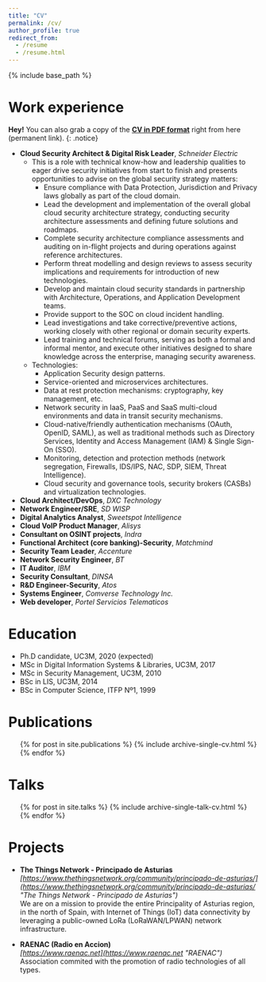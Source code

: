 ```yaml
---
title: "CV"
permalink: /cv/
author_profile: true
redirect_from:
  - /resume
  - /resume.html
---
```


{% include base_path %}

Work experience
======

**Hey!** You can also grab a copy of the **[CV in PDF format](https://0x30.io/files/cvJGF0x30.pdf "Download CV in PDF format")** right from here (permanent link).
{: .notice}

* **Cloud Security Architect & Digital Risk Leader**, *Schneider Electric*
  * This is a role with technical know-how and leadership qualities to eager drive security initiatives from start to finish and presents opportunities to advise on the global security strategy matters:
     - Ensure compliance with Data Protection, Jurisdiction and Privacy laws globally as part of the cloud domain.
     - Lead the development and implementation of the overall global cloud security architecture strategy, conducting security architecture assessments and defining future solutions and roadmaps.
     - Complete security architecture compliance assessments and auditing on in-flight projects and during operations against reference architectures.
     - Perform threat modelling and design reviews to assess security implications and requirements for introduction of new technologies.
     - Develop and maintain cloud security standards in partnership with Architecture, Operations, and Application Development teams.
     - Provide support to the SOC on cloud incident handling.
     - Lead investigations and take corrective/preventive actions, working closely with other regional or domain security experts.
     - Lead training and technical forums, serving as both a formal and informal mentor, and execute other initiatives designed to share knowledge across the enterprise, managing security awareness.
  * Technologies:
     - Application Security design patterns.
     - Service-oriented and microservices architectures.
     - Data at rest protection mechanisms: cryptography, key management, etc.
     - Network security in IaaS, PaaS and SaaS multi-cloud environments and data in transit security mechanisms.
     - Cloud-native/friendly authentication mechanisms (OAuth, OpenID, SAML), as well as traditional methods such as Directory Services, Identity and Access Management (IAM) & Single Sign-On (SSO).
     - Monitoring, detection and protection methods (network segregation, Firewalls, IDS/IPS, NAC, SDP, SIEM, Threat Intelligence).
     - Cloud security and governance tools, security brokers (CASBs) and virtualization technologies. 
* **Cloud Architect/DevOps**, *DXC Technology*
* **Network Engineer/SRE**, *SD WISP*
* **Digital Analytics Analyst**, *Sweetspot Intelligence*
* **Cloud VoIP Product Manager**, *Alisys*
* **Consultant on OSINT projects**, *Indra*
* **Functional Architect (core banking)-Security**, *Matchmind*
* **Security Team Leader**, *Accenture*
* **Network Security Engineer**, *BT*
* **IT Auditor**, *IBM*
* **Security Consultant**, *DINSA*
* **R&D Engineer-Security**, *Atos*
* **Systems Engineer**, *Comverse Technology Inc.*
* **Web developer**, *Portel Servicios Telematicos*

Education
======
* Ph.D candidate, UC3M, 2020 (expected)
* MSc in Digital Information Systems & Libraries, UC3M, 2017
* MSc in Security Management, UC3M, 2010
* BSc in LIS, UC3M, 2014
* BSc in Computer Science, ITFP Nº1, 1999

  
Publications
======
  <ul>
  {% for post in site.publications %}
    {% include archive-single-cv.html %}
  {% endfor %}
  </ul>


Talks
======
  <ul>
  {% for post in site.talks %}
    {% include archive-single-talk-cv.html %}
  {% endfor %}
  </ul>
   
   
Projects
======
* **The Things Network - Principado de Asturias**  
  *[https://www.thethingsnetwork.org/community/principado-de-asturias/](https://www.thethingsnetwork.org/community/principado-de-asturias/ "The Things Network - Principado de Asturias")*  
  We are on a mission to provide the entire Principality of Asturias region, in the north of Spain, with Internet of Things (IoT) data connectivity by leveraging a public-owned LoRa (LoRaWAN/LPWAN) network infrastructure.

* **RAENAC (Radio en Accion)**  
  *[https://www.raenac.net](https://www.raenac.net "RAENAC")*  
  Association commited with the promotion of radio technologies of all types. 

